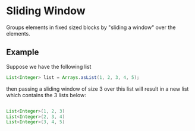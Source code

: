 # Sliding Window

Groups elements in fixed sized blocks by "sliding a window" over the elements.

## Example

Suppose we have the following list

```java
List<Integer> list = Arrays.asList(1, 2, 3, 4, 5);
```

then passing a sliding window of size 3 over this list will result in a new list which contains the 3 lists below:

```java

List<Integer>(1, 2, 3)
List<Integer>(2, 3, 4)
List<Integer>(3, 4, 5)
```

